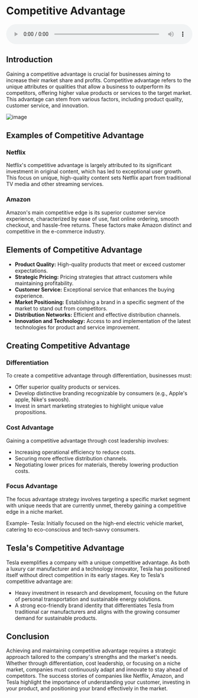 # Competitive Advantage

<audio controls style="width: 100%;">
  <source src="../../../../../audio/4th_sem/IM/Unit-1 Introduction to Global Marketing/1.b Competitive Advantage.mp3" type="audio/mpeg">
  Your browser does not support the audio element.
</audio>


## Introduction

Gaining a competitive advantage is crucial for businesses aiming to increase their market share and profits. Competitive advantage refers to the unique attributes or qualities that allow a business to outperform its competitors, offering higher value products or services to the target market. This advantage can stem from various factors, including product quality, customer service, and innovation.

![image](https://github.com/Collegehive/Notes/assets/159722383/6e22172f-1bc4-4349-9dd7-209eee2a9097)


## Examples of Competitive Advantage

### Netflix
Netflix's competitive advantage is largely attributed to its significant investment in original content, which has led to exceptional user growth. This focus on unique, high-quality content sets Netflix apart from traditional TV media and other streaming services.

### Amazon
Amazon's main competitive edge is its superior customer service experience, characterized by ease of use, fast online ordering, smooth checkout, and hassle-free returns. These factors make Amazon distinct and competitive in the e-commerce industry.

## Elements of Competitive Advantage

- **Product Quality:** High-quality products that meet or exceed customer expectations.
- **Strategic Pricing:** Pricing strategies that attract customers while maintaining profitability.
- **Customer Service:** Exceptional service that enhances the buying experience.
- **Market Positioning:** Establishing a brand in a specific segment of the market to stand out from competitors.
- **Distribution Networks:** Efficient and effective distribution channels.
- **Innovation and Technology:** Access to and implementation of the latest technologies for product and service improvement.

## Creating Competitive Advantage

### Differentiation
To create a competitive advantage through differentiation, businesses must:
- Offer superior quality products or services.
- Develop distinctive branding recognizable by consumers (e.g., Apple's apple, Nike's swoosh).
- Invest in smart marketing strategies to highlight unique value propositions.

### Cost Advantage
Gaining a competitive advantage through cost leadership involves:
- Increasing operational efficiency to reduce costs.
- Securing more effective distribution channels.
- Negotiating lower prices for materials, thereby lowering production costs.

### Focus Advantage
The focus advantage strategy involves targeting a specific market segment with unique needs that are currently unmet, thereby gaining a competitive edge in a niche market.

Example- Tesla: Initially focused on the high-end electric vehicle market, catering to eco-conscious and tech-savvy consumers.

## Tesla's Competitive Advantage

Tesla exemplifies a company with a unique competitive advantage. As both a luxury car manufacturer and a technology innovator, Tesla has positioned itself without direct competition in its early stages. Key to Tesla's competitive advantage are:
- Heavy investment in research and development, focusing on the future of personal transportation and sustainable energy solutions.
- A strong eco-friendly brand identity that differentiates Tesla from traditional car manufacturers and aligns with the growing consumer demand for sustainable products.

## Conclusion

Achieving and maintaining competitive advantage requires a strategic approach tailored to the company's strengths and the market's needs. Whether through differentiation, cost leadership, or focusing on a niche market, companies must continuously adapt and innovate to stay ahead of competitors. The success stories of companies like Netflix, Amazon, and Tesla highlight the importance of understanding your customer, investing in your product, and positioning your brand effectively in the market.
